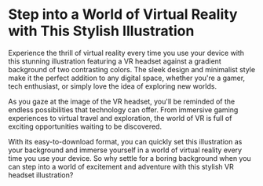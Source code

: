 <!--font:Montserrat-->

# Step into a World of Virtual Reality with This Stylish Illustration

Experience the thrill of virtual reality every time you use your device with this stunning illustration featuring a VR headset against a gradient background of two contrasting colors. The sleek design and minimalist style make it the perfect addition to any digital space, whether you're a gamer, tech enthusiast, or simply love the idea of exploring new worlds.

As you gaze at the image of the VR headset, you'll be reminded of the endless possibilities that technology can offer. From immersive gaming experiences to virtual travel and exploration, the world of VR is full of exciting opportunities waiting to be discovered.

With its easy-to-download format, you can quickly set this illustration as your background and immerse yourself in a world of virtual reality every time you use your device. So why settle for a boring background when you can step into a world of excitement and adventure with this stylish VR headset illustration?

<!--

Write me markdown content of website with wallpaper:

"A wallpaper with a simple illustration of a virtual reality headset, against a gradient background of two contrasting colors."

The header of the page should not be copy of the text but rather a real content of the website which is using this wallpaper.


---


# Virtual Reality Headset Wallpaper

Decorate your desktop or phone screen with this simple yet stylish wallpaper featuring a virtual reality headset illustration. The gradient background of two contrasting colors adds depth and dimension to the design, making it stand out from other wallpapers.

Whether you're a gamer, tech enthusiast, or simply love the futuristic look of VR headsets, this wallpaper is perfect for you. It's easy to download and set as your wallpaper, so you can enjoy its sleek design every time you use your device.

Upgrade your digital space with this eye-catching virtual reality headset wallpaper today!


---


Heading should not include word "wallpaper". The website should not be about the wallpaper itself, wallpaper is just a related background, rewrite whole content.


---


# Immerse Yourself in a Virtual World with This Stylish Wallpaper

Transform your digital space into a futuristic world with this stunning wallpaper featuring an illustration of a virtual reality headset. Against a gradient background of two contrasting colors, the headset stands out as a symbol of cutting-edge technology and immersive experiences.

Whether you're a gamer, tech enthusiast, or simply love the idea of exploring new worlds, this wallpaper is the perfect addition to your desktop or phone screen. Its minimalist design adds a touch of sophistication to your digital space, while the VR headset serves as a reminder of the endless possibilities that technology can offer.

With its easy-to-download format, you can quickly set this wallpaper as your background and enjoy its sleek design every time you use your device. So why settle for a boring wallpaper when you can transport yourself to a whole new world with this stylish VR headset wallpaper?


---


Heading should not include word "wallpaper". The website should not be about the wallpaper itself, wallpaper is just a related background, rewrite whole content.


---


# Step into a World of Virtual Reality with This Stylish Illustration

Experience the thrill of virtual reality every time you use your device with this stunning illustration featuring a VR headset against a gradient background of two contrasting colors. The sleek design and minimalist style make it the perfect addition to any digital space, whether you're a gamer, tech enthusiast, or simply love the idea of exploring new worlds.

As you gaze at the image of the VR headset, you'll be reminded of the endless possibilities that technology can offer. From immersive gaming experiences to virtual travel and exploration, the world of VR is full of exciting opportunities waiting to be discovered.

With its easy-to-download format, you can quickly set this illustration as your background and immerse yourself in a world of virtual reality every time you use your device. So why settle for a boring background when you can step into a world of excitement and adventure with this stylish VR headset illustration?


---


Write me a Google font which is best fitting for the website.

Pick from the list:
- Roboto
- Poppins
- Inter
- IBM Plex Sans
- Lobster
- Lato
- Great Vibes
- Alegreya
- Cormorant Garamond
- Exo 2
- Playfair Display
- Orbitron
- Dancing Script
- Montserrat
- Cabin
- Open Sans
- Cinzel
- Barlow Condensed
- Creepster
- Futura
- Cinzel Decorative
- Raleway


Write just the font name nothing else.


---


Montserrat

-->
